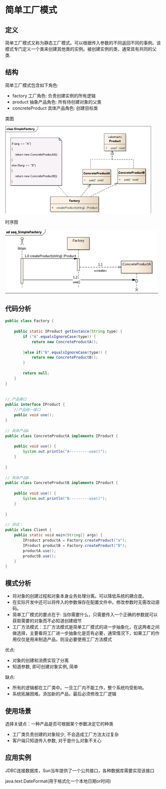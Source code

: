 # 简单工厂模式

## 定义

简单工厂模式又称为静态工厂模式。可以根据传入参数的不同返回不同的事例。该模式专门定义一个类来创建其他类的实例。被创建实例的类，通常具有共同的父类.

## 结构

简单工厂模式包含如下角色:

*   factory 工厂角色: 负责创建实例的所有逻辑
*   product 抽象产品角色: 所有待创建对象的父类
*   concreteProduct 具体产品角色: 创建目标类

类图

<img src="../../assets/pic2.png" style="zoom: 70%"/>

时序图

<img src="../../assets/pic3.png" style="zoom: 80%"/>

## 代码分析

```java
public class Factory {

	public static IProduct getInstance(String type) {
		if ("A".equalsIgnoreCase(type)) {
            return new ConcreteProductA();
			
		}else if("B".equalsIgnoreCase(type)) {
			return new ConcreteProductB();
		}
		
		return null;
	}
}


// 产品接口
public interface IProduct {
	//产品统一接口
	public void use();
}

// 具体产品A
public class ConcreteProductA implements IProduct {

	public void use() {
        System.out.println("A---------use()");
	}

}

// 具体产品B
public class ConcreteProductB implements IProduct {

	public void use() {
        System.out.println("B---------use()");
	}

}

// 测试：
public class Client {
    public static void main(String[] args) {
		IProduct productA = Factory.createProduct("a");
		IProduct productB = Factory.createProduct("B");
		productA.use();
		productB.use();
	}
}


```

## 模式分析

*   将对象的创建过程和对象本身业务处理分离。可以降低系统的耦合度。
*   在实际开发中还可以将传入的参数保存在配置文件中。修改参数时无需改动源码。
*   简单工厂模式的要点在于: 当你需要什么，只需要传入一个正确的参数就可以获取需要的对象而不必知道创建细节
*   工厂方法模式：工厂方法模式是简单工厂模式的进一步抽象化，在这两者之间做选择，主要看将工厂进一步抽象化是否有必要，通常情况下，如果工厂的作用仅仅是用来制造产品，则没必要使用工厂方法模式

优点:

*   对象的创建和消费实现了分离
*   知道参数, 即可创建对象实例, 简单

缺点:

*   所有的逻辑都在工厂类中。一旦工厂内不能工作，整个系统均受影响。
*   系统拓展困难。添加新的产品，最后必须修改工厂逻辑

## 使用场景

选择关键点：一种产品是否可根据某个参数决定它的种类 

*   工厂类负责创建的对象较少, 不会造成工厂方法太过复杂
*   客户端只知道传入参数, 对于是什么对象不关心

## 应用实例

JDBC连接数据库，Sun当年提供了一个公共接口，各种数据库需要实现该接口

java.text.DateFormat(用于格式化一个本地日期or时间)
